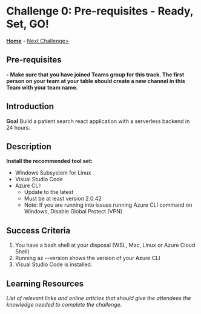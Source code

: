 # Challenge 0: Pre-requisites - Ready, Set, GO!

**[Home](../readme.md)** - [Next Challenge>](./challenge01.md)

## Pre-requisites

**- Make sure that you have joined Teams group for this track.  The first person on your team at your table should create a new channel in this Team with your team name.**

## Introduction

**Goal**
Build a patient search react application with a serverless backend in 24 hours.

## Description

**Install the recommended tool set:** 
- Windows Subsystem for Linux
- Visual Studio Code
- Azure CLI:
    - Update to the latest
    - Must be at least version 2.0.42
    - Note: If you are running into issues running Azure CLI command on Windows, Disable Global Protect (VPN)

## Success Criteria

1. You have a bash shell at your disposal (WSL, Mac, Linux or Azure Cloud Shell)
2. Running az --version shows the version of your Azure CLI
3. Visual Studio Code is installed.

## Learning Resources

*List of relevant links and online articles that should give the attendees the knowledge needed to complete the challenge.*
